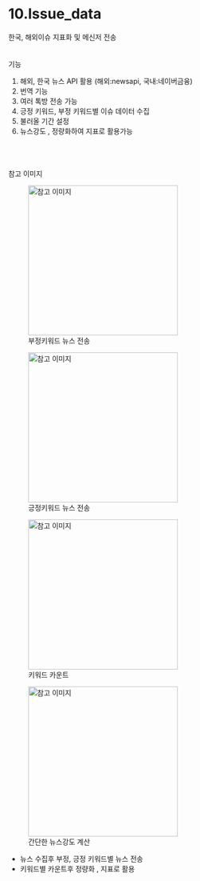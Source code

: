 # 10.Issue_data

한국, 해외이슈 지표화 및 메신저 전송
<br>
<br>
<br>
기능
1. 해외, 한국 뉴스 API 활용 (해외:newsapi, 국내:네이버금융)
2. 번역 기능
3. 여러 톡방 전송 가능
4. 긍정 키워드, 부정 키워드별 이슈 데이터 수집
5. 불러올 기간 설정
6. 뉴스강도 , 정량화하여 지표로 활용가능
<br>
<br>
<br>
참고 이미지
<br>
<p>
<figure>
  <img src="https://github.com/wjtls/10.Issue_data/assets/60399060/61f808e8-846a-42dd-a0e7-e398cc7d24cd" alt="참고 이미지" width="300" height='300'>
  <figcaption>부정키워드 뉴스 전송</figcaption>
</figure>
<figure>
  <img src="https://github.com/wjtls/10.Issue_data/assets/60399060/263a85ad-929d-4ff9-a442-3733ce944a6b" alt="참고 이미지" width="300"  height='300'>
  <figcaption>긍정키워드 뉴스 전송</figcaption>
</figure>
</p>
<p>
<figure>
  <img src="https://github.com/wjtls/10.Issue_data/assets/60399060/1b274d49-2ba8-4117-8732-9d816c8bcc61" alt="참고 이미지" width="300" height='300'>
  <figcaption>키워드 카운트      </figcaption>
</figure>
<figure>
  <img src="https://github.com/wjtls/10.Issue_data/assets/60399060/67171730-b200-4053-9fe5-7aebf9c231b2" alt="참고 이미지" width="300" height='300'>
  <figcaption>간단한 뉴스강도 계산</figcaption>
</figure>
</p>


- 뉴스 수집후 부정, 긍정 키워드별 뉴스 전송
- 키워드별 카운트후 정량화 , 지표로 활용


